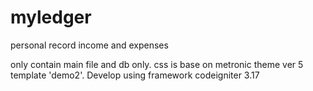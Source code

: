 # myledger
personal record income and expenses

only contain main file and db only. css is base on metronic theme ver 5 template 'demo2'. Develop using framework codeigniter 3.17
